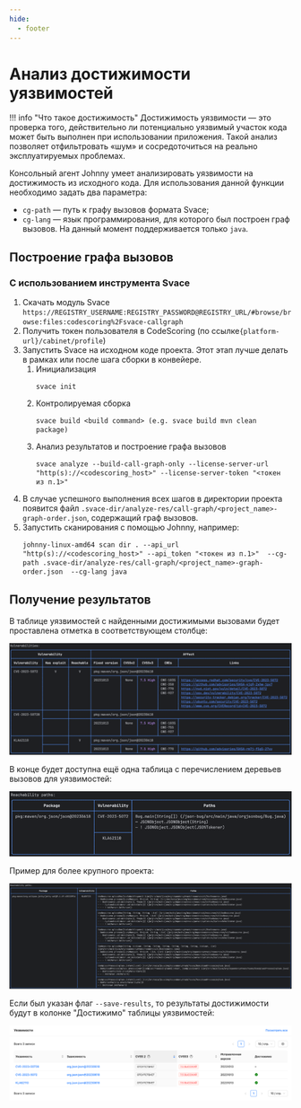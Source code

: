 ```yaml
---
hide:
  - footer
---
```


# Анализ достижимости уязвимостей

!!! info "Что такое достижимость"
    Достижимость уязвимости — это проверка того, действительно ли потенциально уязвимый участок кода может быть выполнен при использовании приложения.
    Такой анализ позволяет отфильтровать «шум» и сосредоточиться на реально эксплуатируемых проблемах.

Консольный агент Johnny умеет анализировать уязвимости на достижимость из исходного кода. Для использования данной функции необходимо задать два параметра:

- `cg-path` — путь к графу вызовов формата Svace;
- `cg-lang` — язык программирования, для которого был построен граф вызовов. На данный момент поддерживается только `java`.

## Построение графа вызовов

### С использованием инструмента Svace

1. Скачать модуль Svace ```https://REGISTRY_USERNAME:REGISTRY_PASSWORD@REGISTRY_URL/#browse/browse:files:codescoring%2Fsvace-callgraph```
2. Получить токен пользователя в CodeScoring (по ссылке`{platform-url}/cabinet/profile`)
3. Запустить Svace на исходном коде проекта. Этот этап лучше делать в рамках или после шага сборки в конвейере.
   1. Инициализация
      ```shell
      svace init
      ```
   2. Контролируемая сборка
      ```shell
      svace build <build command> (e.g. svace build mvn clean package)
      ```
   3. Анализ результатов и построение графа вызовов
      ```shell
      svace analyze --build-call-graph-only --license-server-url "http(s)://<codescoring_host>" --license-server-token "<токен из п.1>"
      ```
4. В случае успешного выполнения всех шагов в директории проекта появится файл `.svace-dir/analyze-res/call-graph/<project_name>-graph-order.json`, содержащий граф вызовов.
5. Запустить сканирования с помощью Johnny, например:
    ```shell
    johnny-linux-amd64 scan dir . --api_url "http(s)://<codescoring_host>" --api_token "<токен из п.1>"  --cg-path .svace-dir/analyze-res/call-graph/<project_name>-graph-order.json  --cg-lang java
    ```

## Получение результатов

В таблице уязвимостей с найденными достижимыми вызовами будет проставлена отметка в соответствующем столбце:

![Таблица уязвимостей с колонкой Reachable](/assets/img/reachability/json-bug-vulnerabilities-table.png)

В конце будет доступна ещё одна таблица с перечислением деревьев вызовов для уязвимостей:

![Таблица путей достижимости уязвимостей json-bug](/assets/img/reachability/json-bug-paths.png)

Пример для более крупного проекта:

![Таблица путей достижимости уязвимостей dep-track](/assets/img/reachability/dep-track-paths.png)

Если был указан флаг `--save-results`, то результаты достижимости будут в колонке "Достижимо" таблицы уязвимостей:

![Таблица уязвимостей json-bug](/assets/img/reachability/json-bug-ui-reachable-column.png)